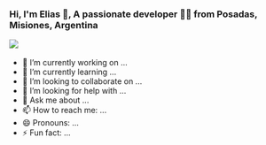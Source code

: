 ### Hi, I'm Elias 👋, A passionate developer 👨‍💻 from Posadas, Misiones, Argentina <p><img src="https://image.flaticon.com/icons/svg/164/164900.svg"/></p>

- 🔭 I’m currently working on ...
- 🌱 I’m currently learning ...
- 👯 I’m looking to collaborate on ...
- 🤔 I’m looking for help with ...
- 💬 Ask me about ...
- 📫 How to reach me: ...
- 😄 Pronouns: ...
- ⚡ Fun fact: ...
